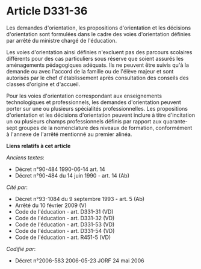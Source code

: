 # Article D331-36

Les demandes d'orientation, les propositions d'orientation et les décisions d'orientation sont formulées dans le cadre des
voies d'orientation définies par arrêté du ministre chargé de l'éducation.

Les voies d'orientation ainsi définies n'excluent pas des parcours scolaires différents pour des cas particuliers sous
réserve que soient assurés les aménagements pédagogiques adéquats. Ils ne peuvent être suivis qu'à la demande ou avec
l'accord de la famille ou de l'élève majeur et sont autorisés par le chef d'établissement après consultation des conseils des
classes d'origine et d'accueil.

Pour les voies d'orientation correspondant aux enseignements technologiques et professionnels, les demandes d'orientation
peuvent porter sur une ou plusieurs spécialités professionnelles. Les propositions d'orientation et les décisions
d'orientation peuvent inclure à titre d'incitation un ou plusieurs champs professionnels définis par rapport aux quarante-
sept groupes de la nomenclature des niveaux de formation, conformément à l'annexe de l'arrêté mentionné au premier alinéa.

**Liens relatifs à cet article**

_Anciens textes_:

  - Décret n°90-484 1990-06-14 art. 14
  - Décret n°90-484 du 14 juin 1990 - art. 14 (Ab)

_Cité par_:

  - Décret n°93-1084 du 9 septembre 1993 - art. 5 (Ab)
  - Arrêté du 10 février 2009 (V)
  - Code de l'éducation - art. D331-31 (VD)
  - Code de l'éducation - art. D331-32 (VD)
  - Code de l'éducation - art. D331-53 (VD)
  - Code de l'éducation - art. D331-54 (VD)
  - Code de l'éducation - art. R451-5 (VD)

_Codifié par_:

  - Décret n°2006-583 2006-05-23 JORF 24 mai 2006
